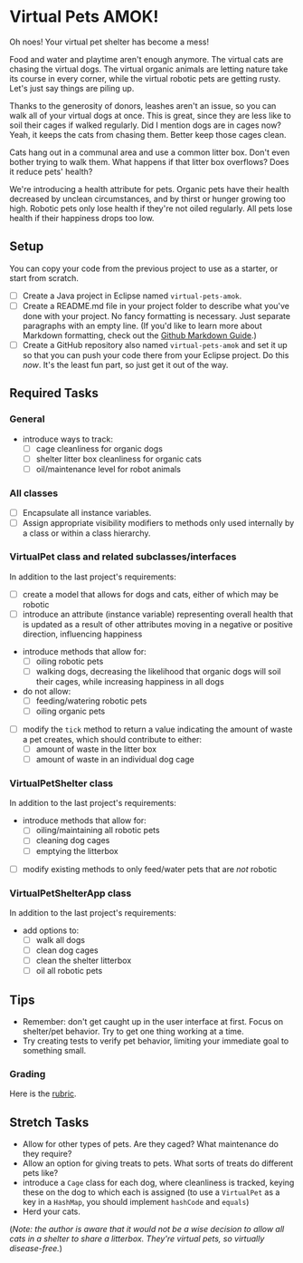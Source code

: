 # Virtual Pets AMOK!

Oh noes! Your virtual pet shelter has become a mess!

Food and water and playtime aren't enough anymore. The virtual cats are chasing the virtual dogs. The virtual organic animals are letting nature take its course in every corner, while the virtual robotic pets are getting rusty. Let's just say things are piling up.

Thanks to the generosity of donors, leashes aren't an issue, so you can walk all of your virtual dogs at once. This is great, since they are less like to soil their cages if walked regularly. Did I mention dogs are in cages now? Yeah, it keeps the cats from chasing them. Better keep those cages clean.

Cats hang out in a communal area and use a common litter box. Don't even bother trying to walk them. What happens if that litter box overflows? Does it reduce pets' health?

We're introducing a health attribute for pets. Organic pets have their health decreased by unclean circumstances, and by thirst or hunger growing too high. Robotic pets only lose health if they're not oiled regularly. All pets lose health if their happiness drops too low.

## Setup

You can copy your code from the previous project to use as a starter, or start from scratch.

- [ ] Create a Java project in Eclipse named `virtual-pets-amok`.
- [ ] Create a README.md file in your project folder to describe what you've done with your project. No fancy formatting is necessary. Just separate paragraphs with an empty line. (If you'd like to learn more about Markdown formatting, check out the [Github Markdown Guide](https://guides.github.com/features/mastering-markdown/).)
- [ ] Create a GitHub repository also named `virtual-pets-amok` and set it up so that you can push your code there from your Eclipse project. Do this *now*. It's the least fun part, so just get it out of the way.

## Required Tasks

### General

- introduce ways to track:
	- [ ] cage cleanliness for organic dogs
	- [ ] shelter litter box cleanliness for organic cats
	- [ ] oil/maintenance level for robot animals

### All classes

- [ ] Encapsulate all instance variables.
- [ ] Assign appropriate visibility modifiers to methods only used internally by a class or within a class hierarchy.

### VirtualPet class and related subclasses/interfaces

In addition to the last project's requirements:

- [ ] create a model that allows for dogs and cats, either of which may be robotic
- [ ] introduce an attribute (instance variable) representing overall health that is updated as a result of other attributes moving in a negative or positive direction, influencing happiness
- introduce methods that allow for:
	- [ ] oiling robotic pets
	- [ ] walking dogs, decreasing the likelihood that organic dogs will soil their cages, while increasing happiness in all dogs
- do not allow:
	- [ ] feeding/watering robotic pets
	- [ ] oiling organic pets
- [ ] modify the `tick` method to return a value indicating the amount of waste a pet creates, which should contribute to either:
	- [ ] amount of waste in the litter box
	- [ ] amount of waste in an individual dog cage

### VirtualPetShelter class

In addition to the last project's requirements:

- introduce methods that allow for:
	- [ ] oiling/maintaining all robotic pets
	- [ ] cleaning dog cages
	- [ ] emptying the litterbox

- [ ] modify existing methods to only feed/water pets that are *not* robotic

### VirtualPetShelterApp class

In addition to the last project's requirements:

- add options to:
	- [ ] walk all dogs
	- [ ] clean dog cages
	- [ ] clean the shelter litterbox
	- [ ] oil all robotic pets

## Tips

- Remember: don't get caught up in the user interface at first. Focus on shelter/pet behavior. Try to get one thing working at a time.
- Try creating tests to verify pet behavior, limiting your immediate goal to something small.

### Grading

Here is the [rubric](./rubric.md).

## Stretch Tasks

- Allow for other types of pets. Are they caged? What maintenance do they require?
- Allow an option for giving treats to pets. What sorts of treats do different pets like?
- introduce a `Cage` class for each dog, where cleanliness is tracked, keying these on the dog to which each is assigned (to use a `VirtualPet` as a key in a `HashMap`, you should implement `hashCode` and `equals`)
- Herd your cats.

(*Note: the author is aware that it would not be a wise decision to allow all cats in a shelter to share a litterbox. They're virtual pets, so virtually disease-free.*)
